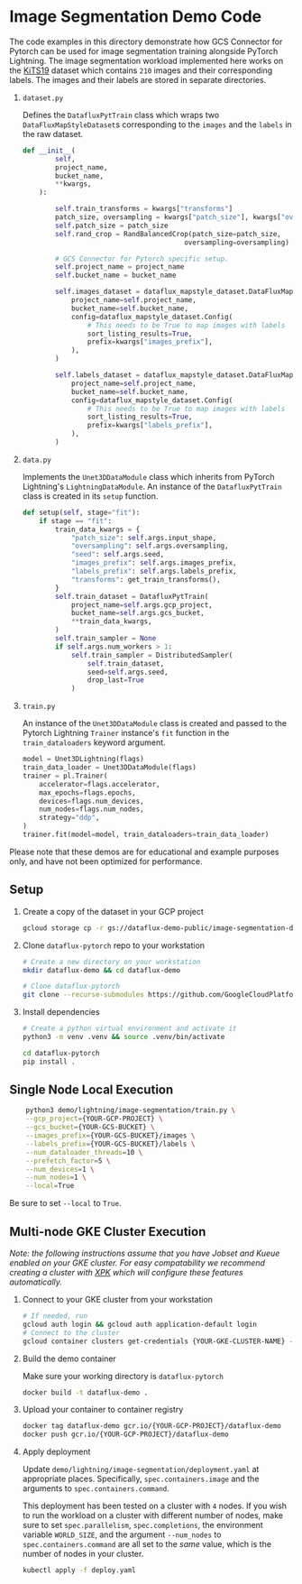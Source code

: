 # Image Segmentation Demo Code
The code examples in this directory demonstrate how GCS Connector for Pytorch can be used for image segmentation training alongside PyTorch Lightning. The image segmentation workload implemented here works on the [KiTS19](https://github.com/neheller/kits19) dataset which contains `210` images and their corresponding labels. The images and their labels are stored in separate directories.

1. `dataset.py`

    Defines the `DatafluxPytTrain` class which wraps two `DataFluxMapStyleDataset`s corresponding to the `images` and the `labels` in the raw dataset.
    ```py
    def __init__(
            self,
            project_name,
            bucket_name,
            **kwargs,
        ):

            self.train_transforms = kwargs["transforms"]
            patch_size, oversampling = kwargs["patch_size"], kwargs["oversampling"]
            self.patch_size = patch_size
            self.rand_crop = RandBalancedCrop(patch_size=patch_size,
                                            oversampling=oversampling)

            # GCS Connector for Pytorch specific setup.
            self.project_name = project_name
            self.bucket_name = bucket_name

            self.images_dataset = dataflux_mapstyle_dataset.DataFluxMapStyleDataset(
                project_name=self.project_name,
                bucket_name=self.bucket_name,
                config=dataflux_mapstyle_dataset.Config(
                    # This needs to be True to map images with labels
                    sort_listing_results=True,
                    prefix=kwargs["images_prefix"],
                ),
            )

            self.labels_dataset = dataflux_mapstyle_dataset.DataFluxMapStyleDataset(
                project_name=self.project_name,
                bucket_name=self.bucket_name,
                config=dataflux_mapstyle_dataset.Config(
                    # This needs to be True to map images with labels
                    sort_listing_results=True,
                    prefix=kwargs["labels_prefix"],
                ),
            )
    ```

1. `data.py`

    Implements the `Unet3DDataModule` class which inherits from PyTorch Lightning's `LightningDataModule`. An instance of the `DatafluxPytTrain` class is created in its `setup` function.

    ```py
    def setup(self, stage="fit"):
        if stage == "fit":
            train_data_kwargs = {
                "patch_size": self.args.input_shape,
                "oversampling": self.args.oversampling,
                "seed": self.args.seed,
                "images_prefix": self.args.images_prefix,
                "labels_prefix": self.args.labels_prefix,
                "transforms": get_train_transforms(),
            }
            self.train_dataset = DatafluxPytTrain(
                project_name=self.args.gcp_project,
                bucket_name=self.args.gcs_bucket,
                **train_data_kwargs,
            )
            self.train_sampler = None
            if self.args.num_workers > 1:
                self.train_sampler = DistributedSampler(
                    self.train_dataset,
                    seed=self.args.seed,
                    drop_last=True
                )
    
    ```

1. `train.py`

    An instance of the `Unet3DDataModule` class is created and passed to the Pytorch Lightning `Trainer` instance's `fit` function in the `train_dataloaders` keyword argument.
    ```py
    model = Unet3DLightning(flags)
    train_data_loader = Unet3DDataModule(flags)
    trainer = pl.Trainer(
        accelerator=flags.accelerator,
        max_epochs=flags.epochs,
        devices=flags.num_devices,
        num_nodes=flags.num_nodes,
        strategy="ddp",
    )
    trainer.fit(model=model, train_dataloaders=train_data_loader)

    ```


Please note that these demos are for educational and example purposes only, and have not been optimized for performance.


## Setup
1. Create a copy of the dataset in your GCP project
    ```sh
    gcloud storage cp -r gs://dataflux-demo-public/image-segmentation-dataset gs://{YOUR-GCS-BUCKET}
    ```
1. Clone `dataflux-pytorch` repo to your workstation
    ```sh
    # Create a new directory on your workstation
    mkdir dataflux-demo && cd dataflux-demo

    # Clone dataflux-pytorch
    git clone --recurse-submodules https://github.com/GoogleCloudPlatform/dataflux-pytorch
    ```
1. Install dependencies
    ```sh
    # Create a python virtual environment and activate it
    python3 -m venv .venv && source .venv/bin/activate

    cd dataflux-pytorch
    pip install .
    ```

## Single Node Local Execution

```sh
    python3 demo/lightning/image-segmentation/train.py \
    --gcp_project={YOUR-GCP-PROJECT} \
    --gcs_bucket={YOUR-GCS-BUCKET} \
    --images_prefix={YOUR-GCS-BUCKET}/images \
    --labels_prefix={YOUR-GCS-BUCKET}/labels \
    --num_dataloader_threads=10 \
    --prefetch_factor=5 \
    --num_devices=1 \
    --num_nodes=1 \
    --local=True 
```

Be sure to set `--local` to `True`.

## Multi-node GKE Cluster Execution
_Note: the following instructions assume that you have Jobset and Kueue enabled on your GKE cluster. For easy compatability we recommend creating a cluster with [XPK](https://github.com/google/xpk) which will configure these features automatically._

1. Connect to your GKE cluster from your workstation
    ```sh
    # If needed, run
    gcloud auth login && gcloud auth application-default login
    # Connect to the cluster
    gcloud container clusters get-credentials {YOUR-GKE-CLUSTER-NAME} --zone {ZONE} --project {YOUR-GCP-PROJECT}
    ```

1. Build the demo container

    Make sure your working directory is `dataflux-pytorch`
    ```sh
    docker build -t dataflux-demo .
    ```

1. Upload your container to container registry
    ```sh
    docker tag dataflux-demo gcr.io/{YOUR-GCP-PROJECT}/dataflux-demo
    docker push gcr.io/{YOUR-GCP-PROJECT}/dataflux-demo
    ```
1. Apply deployment  

   Update `demo/lightning/image-segmentation/deployment.yaml` at appropriate places. Specifically, `spec.containers.image` and the arguments to `spec.containers.command`. 
   
   This deployment has been tested on a cluster with `4` nodes. If you wish to run the workload on a cluster with different number of nodes, make sure to set `spec.parallelism`, `spec.completions`, the environment variable `WORLD_SIZE`, and the argument `--num_nodes` to `spec.containers.command` are all set to the _same_ value, which is the number of nodes in your cluster.

   ```sh
   kubectl apply -f deploy.yaml
   ``` 